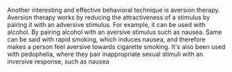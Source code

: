 Another interesting and effective behavioral technique is aversion therapy.
Aversion therapy works by reducing the attractiveness of a stimulus by pairing
it with an adversive stimulus. For example, it can be used with alcohol. By
pairing alcohol with an aversive stimulus such as nausea. Same can be said with
rapid smoking, which induces nausea, and therefore makes a person feel aversive
towards cigarette smoking. It's also been used with pedophelia, where they pair
inappropriate sexual stimuli with an inversive response, such as nausea
